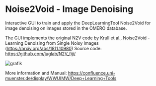 # Noise2Void - Image Denoising

Interactive GUI to train and apply the DeepLearningTool Noise2Void for image denoising on images stored in the OMERO database. 

The GUI implements the original N2V code by Krull et al., Noise2Void - Learning Denoising from Single Noisy Images (https://arxiv.org/abs/1811.10980)
Source code: https://github.com/juglab/N2V_fiji/

![grafik](https://user-images.githubusercontent.com/96130744/165925874-83683c4d-1da3-458e-8c1f-7b32c43d5466.png)



More information and Manual: 
https://confluence.uni-muenster.de/display/WWUIMW/Deep+Learning+Tools
